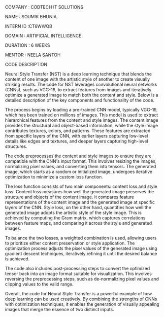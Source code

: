 COMPANY : CODTECH IT SOLUTIONS

NAME : SOUMIK BHUNIA

INTERN ID :CT6WWQB

DOMAIN : ARTIFICIAL INTELLIGENCE

DURATION : 6 WEEKS

MENTOR : NEELA SANTOH

CODE DESCRIPTION

Neural Style Transfer (NST) is a deep learning technique that blends the content of one image with the artistic style of another to create visually striking results. The code for NST leverages convolutional neural networks (CNNs), such as VGG-19, to extract features from images and iteratively optimize a generated image to match both the content and style. Below is a detailed description of the key components and functionality of the code.

The process begins by loading a pre-trained CNN model, typically VGG-19, which has been trained on millions of images. This model is used to extract hierarchical features from the content and style images. The content image provides the structural and object-based information, while the style image contributes textures, colors, and patterns. These features are extracted from specific layers of the CNN, with earlier layers capturing low-level details like edges and textures, and deeper layers capturing high-level structures.

The code preprocesses the content and style images to ensure they are compatible with the CNN's input format. This involves resizing the images, normalizing pixel values, and converting them into tensors. The generated image, which starts as a random or initialized image, undergoes iterative optimization to minimize a custom loss function.

The loss function consists of two main components: content loss and style loss. Content loss measures how well the generated image preserves the structure and objects of the content image. It compares feature representations of the content image and the generated image at specific layers of the CNN. Style loss, on the other hand, quantifies how well the generated image adopts the artistic style of the style image. This is achieved by computing the Gram matrix, which captures correlations between feature maps, and comparing it across the style and generated images.

To balance the two losses, a weighted combination is used, allowing users to prioritize either content preservation or style application. The optimization process adjusts the pixel values of the generated image using gradient descent techniques, iteratively refining it until the desired balance is achieved.

The code also includes post-processing steps to convert the optimized tensor back into an image format suitable for visualization. This involves reversing the preprocessing steps, such as de-normalizing pixel values and clipping values to the valid range.

Overall, the code for Neural Style Transfer is a powerful example of how deep learning can be used creatively. By combining the strengths of CNNs with optimization techniques, it enables the generation of visually appealing images that merge the essence of two distinct inputs.
